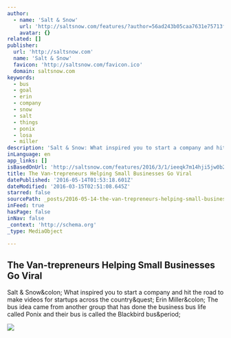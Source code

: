 ```yaml
---
author:
  - name: 'Salt & Snow'
    url: 'http://saltsnow.com/features/?author=56ad243b05caa7631e75713f'
    avatar: {}
related: []
publisher:
  url: 'http://saltsnow.com'
  name: 'Salt & Snow'
  favicon: 'http://saltsnow.com/favicon.ico'
  domain: saltsnow.com
keywords:
  - bus
  - goal
  - erin
  - company
  - snow
  - salt
  - things
  - ponix
  - losa
  - miller
description: 'Salt & Snow: What inspired you to start a company and hit the road to make videos for startups across the country? Erin Miller: The bus idea came from another group that has done the business bus life called Ponix and their bus is called the Blackbird bus.'
inLanguage: en
app_links: []
isBasedOnUrl: 'http://saltsnow.com/features/2016/3/1/ieeqk7m14hji5jw0b27qb0qih8l142'
title: The Van-trepreneurs Helping Small Businesses Go Viral
datePublished: '2016-05-14T01:53:18.601Z'
dateModified: '2016-03-15T02:51:08.645Z'
starred: false
sourcePath: _posts/2016-05-14-the-van-trepreneurs-helping-small-businesses-go-viral.md
inFeed: true
hasPage: false
inNav: false
_context: 'http://schema.org'
_type: MediaObject

---
```

<article style=""><h1>The Van-trepreneurs Helping Small Businesses Go Viral</h1><p>Salt &amp; Snow&amp;colon; What inspired you to start a company and hit the road to make videos for startups across the country&amp;quest; Erin Miller&amp;colon; The bus idea came from another group that has done the business bus life called Ponix and their bus is called the Blackbird bus&amp;period;</p><img src="http://static1.squarespace.com/static/5652dc2ce4b0a95fdb857aa9/56b3932e8259b5679f39708c/56d610dfb09f959615cc0303/1457031929415/?format=1000w" /></article>